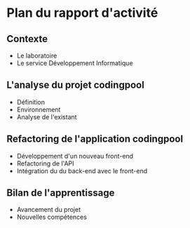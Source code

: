 # Plan du rapport d'activité

## Contexte
* Le laboratoire
* Le service Développement Informatique
## L'analyse du projet codingpool
* Définition
* Environnement
* Analyse de l'existant
## Refactoring de l'application codingpool
* Développement d'un nouveau front-end
* Refactoring de l'API
* Intégration du du back-end avec le front-end
## Bilan de l'apprentissage
* Avancement du projet
* Nouvelles compétences

